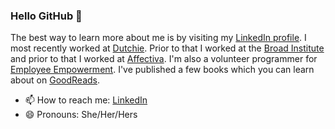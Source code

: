 ### Hello GitHub 👋

The best way to learn more about me is by visiting my [LinkedIn profile](https://www.linkedin.com/in/foresthandford/). I most recently worked at [Dutchie](https://dutchie.com). Prior to that I worked at the [Broad Institute](https://www.broadinstitute.org/) and prior to that I worked at [Affectiva](https://affectiva.com). I'm also a volunteer programmer for [Employee Empowerment](https://github.com/EmployeeEmpowerment/EmpEmp/). I've published a few books which you can learn about on [GoodReads](https://www.goodreads.com/author/show/17255626.Forest_J_Handford).

- 📫 How to reach me: [LinkedIn](https://www.linkedin.com/in/foresthandford/)
- 😄 Pronouns: She/Her/Hers

<!--
**ForestJay/ForestJay** is a ✨ _special_ ✨ repository because its `README.md` (this file) appears on your GitHub profile.

Here are some ideas to get you started:

- 🔭 I’m currently working on ...
- 🌱 I’m currently learning ...
- 👯 I’m looking to collaborate on ...
- 🤔 I’m looking for help with ...
- 💬 Ask me about ...
- 📫 How to reach me: ...
- 😄 Pronouns: ...
- ⚡ Fun fact: ...
-->
